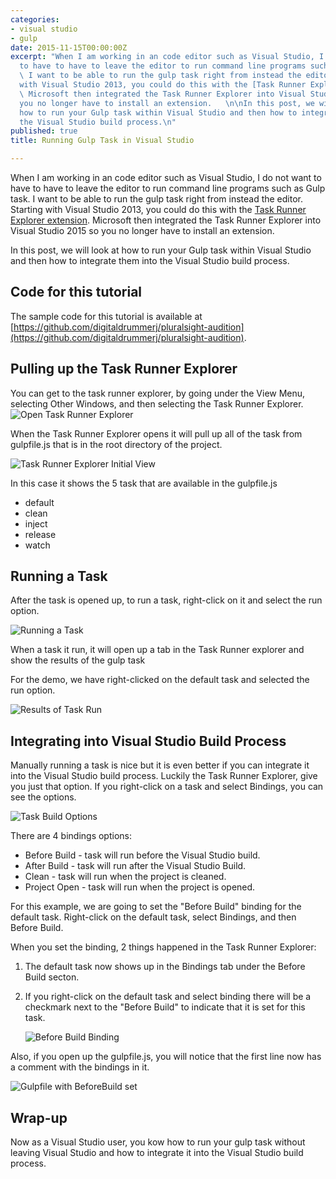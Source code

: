 ```yaml
---
categories:
- visual studio
- gulp
date: 2015-11-15T00:00:00Z
excerpt: "When I am working in an code editor such as Visual Studio, I do not want
  to have to have to leave the editor to run command line programs such as Gulp task.
  \ I want to be able to run the gulp task right from instead the editor.  Starting
  with Visual Studio 2013, you could do this with the [Task Runner Explorer extension](https://visualstudiogallery.msdn.microsoft.com/8e1b4368-4afb-467a-bc13-9650572db708).
  \ Microsoft then integrated the Task Runner Explorer into Visual Studio 2015 so
  you no longer have to install an extension.   \n\nIn this post, we will look at
  how to run your Gulp task within Visual Studio and then how to integrate them into
  the Visual Studio build process.\n"
published: true
title: Running Gulp Task in Visual Studio

---
```


When I am working in an code editor such as Visual Studio, I do not want to have to have to leave the editor to run command line programs such as Gulp task.  I want to be able to run the gulp task right from instead the editor.  Starting with Visual Studio 2013, you could do this with the [Task Runner Explorer extension](https://visualstudiogallery.msdn.microsoft.com/8e1b4368-4afb-467a-bc13-9650572db708).  Microsoft then integrated the Task Runner Explorer into Visual Studio 2015 so you no longer have to install an extension.

In this post, we will look at how to run your Gulp task within Visual Studio and then how to integrate them into the Visual Studio build process.

## Code for this tutorial

The sample code for this tutorial is available at [https://github.com/digitaldrummerj/pluralsight-audition](https://github.com/digitaldrummerj/pluralsight-audition).


## Pulling up the Task Runner Explorer

You can get to the task runner explorer, by going under the View Menu, selecting Other Windows, and then selecting the Task Runner Explorer.
![Open Task Runner Explorer](/images/GulpInVisualStudio/TaskRunnerExplorer_FindInMenu.png)


When the Task Runner Explorer opens it will pull up all of the task from gulpfile.js that is in the root directory of the project.

![Task Runner Explorer Initial View](/images/GulpInVisualStudio/TaskRunnerExplorer.png)

In this case it shows the 5 task that are available in the gulpfile.js

* default
* clean
* inject
* release
* watch

## Running a Task

After the task is opened up, to run a task, right-click on it and select the run option.

![Running a Task](/images/GulpInVisualStudio/TaskRunnerExplorer_TaskRun_RightClickMenu.png)

When a task it run, it will open up a tab in the Task Runner explorer and show the results of the gulp task

For the demo, we have right-clicked on the default task and selected the run option.

![Results of Task Run](/images/GulpInVisualStudio/TaskRunnerExplorer_TaskRun.png)

## Integrating into Visual Studio Build Process

Manually running a task is nice but it is even better if you can integrate it into the Visual Studio build process.  Luckily the Task Runner Explorer, give you just that option.  If you right-click on a task and select Bindings, you can see the options.

![Task Build Options](/images/GulpInVisualStudio/TaskRunnerExplorer_BuildBindings.png)

There are 4 bindings options:

* Before Build - task will run before the Visual Studio build.
* After Build - task will run after the Visual Studio Build.
* Clean - task will run when the project is cleaned.
* Project Open - task will run when the project is opened.

For this example, we are going to set the "Before Build" binding for the default task.  Right-click on the default task, select Bindings, and then Before Build.

When you set the binding, 2 things happened in the Task Runner Explorer:

1. The default task now shows up in the Bindings tab under the Before Build secton.
1. If you right-click on the default task and select binding there will be a checkmark next to the "Before Build" to indicate that it is set for this task.

    ![Before Build Binding](/images/GulpInVisualStudio/TaskRunnerExplorer_BindingSetForBeforeBuild.png)


Also, if you open up the gulpfile.js, you will notice that the first line now has a comment with the bindings in it.

![Gulpfile with BeforeBuild set](/images/GulpInVisualStudio/TaskRunnerExplorer_GulpfileWithBeforeBuildSet.png)


## Wrap-up

Now as a Visual Studio user, you kow how to run your gulp task without leaving Visual Studio and how to integrate it into the Visual Studio build process.
